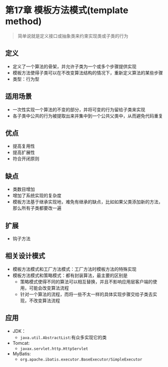 # 第17章 模板方法模式(template method)
> 简单说就是定义接口或抽象类来约束实现类或子类的行为
## 定义
+ 定义了一个算法的骨架，并允许子类为一个或多个步骤提供实现
+ 模板方法使得子类可以在不改变算法结构的情况下，重新定义算法的某些步骤
+ 类型：行为型

## 适用场景
+ 一次性实现一个算法的不变的部分，并将可变的行为留给子类来实现
+ 各子类中公共的行为被提取出来并集中到一个公共父类中，从而避免代码重复

## 优点
+ 提高复用性
+ 提高扩展性
+ 符合开闭原则

## 缺点
+ 类数目增加
+ 增加了系统实现的复杂度
+ 模板方法基于继承实现地，难免有继承的缺点，比如如果父类添加新的方法，那么所有子类都要改一遍

## 扩展
+ 钩子方法

## 相关设计模式
+ 模板方法模式和工厂方法模式：工厂方法时模板方法的特殊实现
+ 模板方法模式和策略模式：都有封装算法，最主要的区别是
  + 策略模式使得不同的算法可以相互替换，并且不影响应用层客户端的使用，可能会改变算法流程
  + 针对一个算法的流程，而将一些不太一样的具体实现步骤交给子类去实现，不改变算法流程
  
## 应用
+ JDK：
  + `java.util.AbstractList`:有众多实现它的类
+ Tomcat:
  + `javax.servlet.http.HttpServlet`
+ MyBatis:
  + `org.apache.ibatis.executor.BaseExecutor/SimpleExecutor`